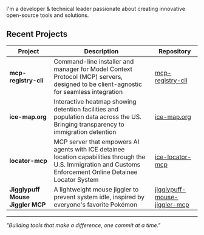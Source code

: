 I'm a developer & technical leader passionate about creating innovative open-source tools and solutions.

## Recent Projects

| Project | Description | Repository |
|---------|-------------|------------|
| **mcp-registry-cli** | Command-line installer and manager for Model Context Protocol (MCP) servers, designed to be client-agnostic for seamless integration | [mcp-registry-cli](https://github.com/trose/mcp-registry-cli) |
| **ice-map.org** | Interactive heatmap showing detention facilities and population data across the US. Bringing transparency to immigration detention | [ice-map.org](https://github.com/trose/ice-map.org) |
| **locator-mcp** | MCP server that empowers AI agents with ICE detainee location capabilities through the U.S. Immigration and Customs Enforcement Online Detainee Locator System | [ice-locator-mcp](https://github.com/trose/ice-locator-mcp) |
| **Jigglypuff Mouse Jiggler MCP** | A lightweight mouse jiggler to prevent system idle, inspired by everyone's favorite Pokémon | [jigglypuff-mouse-jiggler-mcp](https://github.com/trose/jigglypuff-mouse-jiggler-mcp) |

---
*"Building tools that make a difference, one commit at a time."*
